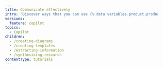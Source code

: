 ```yaml
---
title: Communicate effectively
intro: 'Discover ways that you can use {% data variables.product.prodname_copilot %} to communicate effectively with your team and stakeholders.'
versions:
  feature: copilot
topics:
  - Copilot
children:
  - /creating-diagrams
  - /creating-templates
  - /extracting-information
  - /synthesizing-research
contentType: tutorials
---
```

